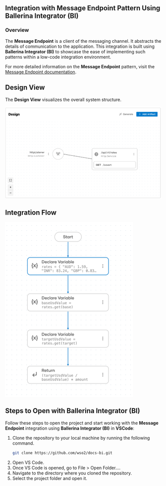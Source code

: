 ## Integration with  Message Endpoint Pattern Using Ballerina Integrator (BI)

### Overview

The **Message Endpoint** is a client of the messaging channel. It abstracts the details of communication to the application. 
This integration is built using **Ballerina Integrator (BI)** to showcase the ease of implementing such patterns within a low-code integration environment.

For more detailed information on the **Message Endpoint** pattern, visit the [Message Endpoint documentation](https://www.enterpriseintegrationpatterns.com/patterns/messaging/MessageEndpoint.html).

## Design View

The **Design View** visualizes the overall system structure.

![Design View](design.png)

## Integration Flow

![Flow Diagram](flow.png)

## Steps to Open with Ballerina Integrator (BI)

Follow these steps to open the project and start working with the **Message Endpoint** integration using **Ballerina Integrator (BI)** in **VSCode**:

1. Clone the repository to your local machine by running the following command.
   ```bash
   git clone https://github.com/wso2/docs-bi.git

2. Open VS Code.
3. Once VS Code is opened, go to File > Open Folder....
4. Navigate to the directory where you cloned the repository.
5. Select the project folder and open it.

